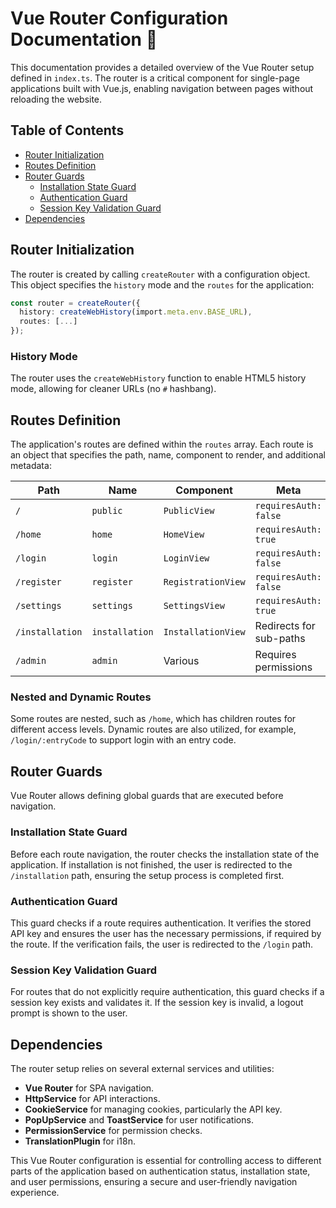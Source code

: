 # Vue Router Configuration Documentation 📄

This documentation provides a detailed overview of the Vue Router setup defined in `index.ts`. The router is a critical component for single-page applications built with Vue.js, enabling navigation between pages without reloading the website.

## Table of Contents

- [Router Initialization](#router-initialization)
- [Routes Definition](#routes-definition)
- [Router Guards](#router-guards)
  - [Installation State Guard](#installation-state-guard)
  - [Authentication Guard](#authentication-guard)
  - [Session Key Validation Guard](#session-key-validation-guard)
- [Dependencies](#dependencies)

## Router Initialization

The router is created by calling `createRouter` with a configuration object. This object specifies the `history` mode and the `routes` for the application:

```typescript
const router = createRouter({
  history: createWebHistory(import.meta.env.BASE_URL),
  routes: [...]
});
```

### History Mode

The router uses the `createWebHistory` function to enable HTML5 history mode, allowing for cleaner URLs (no `#` hashbang).

## Routes Definition

The application's routes are defined within the `routes` array. Each route is an object that specifies the path, name, component to render, and additional metadata:

| Path                   | Name                    | Component               | Meta                                        |
|------------------------|-------------------------|-------------------------|---------------------------------------------|
| `/`                    | `public`                | `PublicView`            | `requiresAuth: false`                       |
| `/home`                | `home`                  | `HomeView`              | `requiresAuth: true`                        |
| `/login`               | `login`                 | `LoginView`             | `requiresAuth: false`                       |
| `/register`            | `register`              | `RegistrationView`      | `requiresAuth: false`                       |
| `/settings`            | `settings`              | `SettingsView`          | `requiresAuth: true`                        |
| `/installation`        | `installation`          | `InstallationView`      | Redirects for sub-paths                     |
| `/admin`               | `admin`                 | Various                 | Requires permissions                        |

### Nested and Dynamic Routes

Some routes are nested, such as `/home`, which has children routes for different access levels. Dynamic routes are also utilized, for example, `/login/:entryCode` to support login with an entry code.

## Router Guards

Vue Router allows defining global guards that are executed before navigation.

### Installation State Guard

Before each route navigation, the router checks the installation state of the application. If installation is not finished, the user is redirected to the `/installation` path, ensuring the setup process is completed first.

### Authentication Guard

This guard checks if a route requires authentication. It verifies the stored API key and ensures the user has the necessary permissions, if required by the route. If the verification fails, the user is redirected to the `/login` path.

### Session Key Validation Guard

For routes that do not explicitly require authentication, this guard checks if a session key exists and validates it. If the session key is invalid, a logout prompt is shown to the user.

## Dependencies

The router setup relies on several external services and utilities:

- **Vue Router** for SPA navigation.
- **HttpService** for API interactions.
- **CookieService** for managing cookies, particularly the API key.
- **PopUpService** and **ToastService** for user notifications.
- **PermissionService** for permission checks.
- **TranslationPlugin** for i18n.

This Vue Router configuration is essential for controlling access to different parts of the application based on authentication status, installation state, and user permissions, ensuring a secure and user-friendly navigation experience.